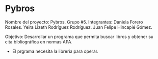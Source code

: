 # Pybros

Nombre del proyecto: Pybros.
Grupo #5.
Integrantes:
Daniela Forero Rosales.
Yeira Lizeth Rodríguez Rodríguez.
Juan Felipe Hincapié Gómez.

Objetivo: Desarrollar un programa que permita buscar libros y obtener su cita bibliográfica en normas APA.

- El prgrama necesita la librería para operar.
